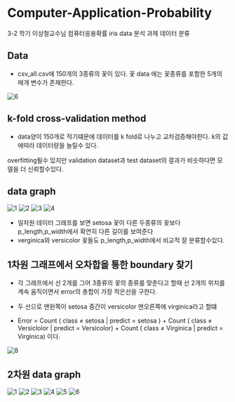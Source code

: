 # Computer-Application-Probability
3-2 학기 이상철교수님 컴퓨터응용확률 iris data 분석 과제 
데이터 분류 


## Data
- csv_all.csv에 150개의 3종류의 꽃이 있다. 
꽃 data 에는 꽃종류를 포함한 5개의 매개 변수가 존재한다.

![6](https://user-images.githubusercontent.com/26202424/177027034-b84aa867-c1aa-4e3f-94db-683a215159de.png)


## k-fold cross-validation method
- data양이 150개로 적기떄문에 데이터를 k fold로 나누고 교차검증해야한다. k의 값에따라 데이터량을 늘릴수 있다.


overfitting될수 있지만 validation dataset과 test dataset의 결과가 비슷하다면 모델을 더 신뢰할수있다.

## data graph

![1](https://user-images.githubusercontent.com/26202424/177026961-ea69e116-99bd-4493-a432-74e791d05c1a.png)
![2](https://user-images.githubusercontent.com/26202424/177026963-4290669d-c3fc-4275-b3cf-9582605d00c4.png)
![3](https://user-images.githubusercontent.com/26202424/177026964-71f807ce-cfd1-4da4-b554-07f2c7fdb41e.png)
![4](https://user-images.githubusercontent.com/26202424/177026965-0d44a573-6986-4411-baa5-260f874ebaea.png)

- 일차원 데이터 그래프를 보면 setosa 꽃이 다른 두종류의 꽃보다 p_length,p_width에서 확연히 다른 길이를 보여준다
- verginica와 versicolor 꽃들도 p_length,p_width에서 비교적 잘 분류할수있다.

## 1차원 그래프에서 오차합을 통한 boundary 찾기

- 각 그래프에서 선 2개를 그어 3종류의 꽃의 종류를 맞춘다고 할때 선 2개의 위치를 계속 움직이면서 error의 총합이 가장 적은선을 구한다.


-  두 선으로 맨왼쪽이 setosa 중간이 versicolor 맨오른쪽에 virginica라고 할떄 
- Error = Count ( class ≠ setosa | predict = setosa ) + 
             Count ( class ≠ Versiclolor | predict = Versicolor) + 
             Count ( class ≠ Virginica | predict = Virginica) 이다. 
             
             
![8](https://user-images.githubusercontent.com/26202424/177028069-0029d388-2c36-431c-b13c-929d103f7a66.png)
            



## 2차원 data graph
![1](https://user-images.githubusercontent.com/26202424/177027637-ddde0085-c126-4f82-9859-53a7c22ca20c.png)
![2](https://user-images.githubusercontent.com/26202424/177027639-169934e4-726d-40ca-a3cb-b8280a3b3d54.png)
![3](https://user-images.githubusercontent.com/26202424/177027641-f6d554fd-d1b1-4f9c-b778-119becbc03f6.png)
![4](https://user-images.githubusercontent.com/26202424/177027642-935c4e75-2a26-46c4-89f1-dd5b4456d3b1.png)
![5](https://user-images.githubusercontent.com/26202424/177027643-768db22d-18ea-4425-9309-d31514c58cd3.png)
![6](https://user-images.githubusercontent.com/26202424/177027644-f438086c-fb6a-4cf5-949c-974e1f758b9b.png)

